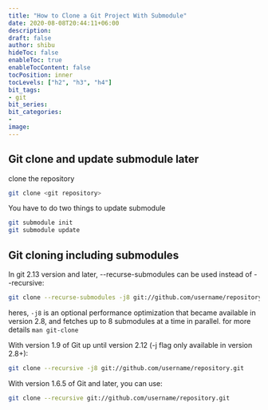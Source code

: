 ```yaml
---
title: "How to Clone a Git Project With Submodule"
date: 2020-08-08T20:44:11+06:00
description:
draft: false
author: shibu
hideToc: false
enableToc: true
enableTocContent: false
tocPosition: inner
tocLevels: ["h2", "h3", "h4"]
bit_tags: 
- git
bit_series:
bit_categories:
-
image:
---
```


## Git clone and update submodule later

clone the repository    

~~~bash
git clone <git repository>
~~~

You have to do two things to update submodule


~~~bash
git submodule init 
git submodule update
~~~

## Git cloning including submodules

In git 2.13 version and later, --recurse-submodules can be used instead of --recursive:

~~~bash
git clone --recurse-submodules -j8 git://github.com/username/repository.git
~~~

heres, `-j8` is an optional performance optimization that became available in version 2.8, and fetches up to 8 submodules at a time in parallel. for more details `man git-clone`

With version 1.9 of Git up until version 2.12 (-j flag only available in version 2.8+):

~~~bash
git clone --recursive -j8 git://github.com/username/repository.git
~~~

With version 1.6.5 of Git and later, you can use:

~~~bash
git clone --recursive git://github.com/username/repository.git
~~~












